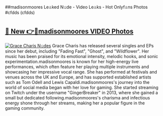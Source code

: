 ##madisonmoores Le𝚊ked N𝚞de - Video Le𝚊ks - Hot Onlyf𝚊ns Photos #cfdds (cfdds)

# <h2><a href="https://mediaupload.pro?title=madisonmoores&ref=9FEB">🔗 New 👉🔴madisonmoores VIDEO Photos</a></h2>

[![Grace Charis N𝚞des](https://i.imgur.com/rIISA9y.gif)](https://mediaupload.pro?title=madisonmoores&ref=9FEB)
Grace Charis has released several singles and EPs since her debut, including "Fading Fast", "Ghost", and "Wildflower". Her music has been praised for its emotional intensity, melodic hooks, and sonic experimentation.madisonmoores is known for her high-energy live performances, which often feature her playing multiple instruments and showcasing her impressive vocal range. She has performed at festivals and venues across the UK and Europe, and has supported established artists such as Tom Odell and Lewis Capaldi.madisonmoores's journey into the world of social media began with her love for gaming. She started streaming on Twitch under the username "GingerBreaker" in 2013, where she gained a small but dedicated following.madisonmoores's charisma and infectious energy shone through her streams, making her a popular figure in the gaming community.